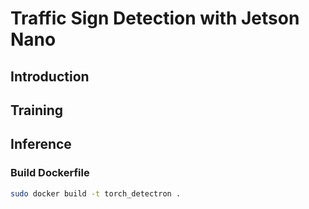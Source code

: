# Traffic Sign Detection with Jetson Nano

## Introduction

## Training

## Inference

### Build Dockerfile
```bash
sudo docker build -t torch_detectron .
```